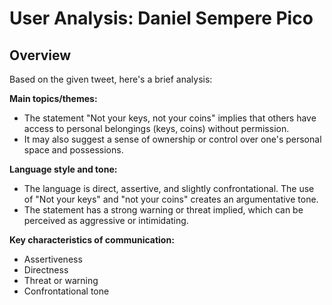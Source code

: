 # User Analysis: Daniel Sempere Pico

## Overview

Based on the given tweet, here's a brief analysis:

**Main topics/themes:**

* The statement "Not your keys, not your coins" implies that others have access to personal belongings (keys, coins) without permission.
* It may also suggest a sense of ownership or control over one's personal space and possessions.

**Language style and tone:**

* The language is direct, assertive, and slightly confrontational. The use of "Not your keys" and "not your coins" creates an argumentative tone.
* The statement has a strong warning or threat implied, which can be perceived as aggressive or intimidating.

**Key characteristics of communication:**

* Assertiveness
* Directness
* Threat or warning
* Confrontational tone